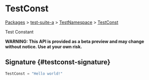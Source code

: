 # TestConst

[Packages](/) > [test-suite-a](/test-suite-a/) > [TestNamespace](/test-suite-a/testnamespace-namespace/) > [TestConst](/test-suite-a/testnamespace-namespace/testconst-variable)

Test Constant

**WARNING: This API is provided as a beta preview and may change without notice. Use at your own risk.**

## Signature {#testconst-signature}

```typescript
TestConst = "Hello world!"
```
